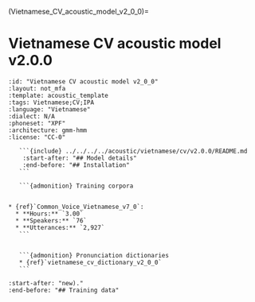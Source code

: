 
(Vietnamese_CV_acoustic_model_v2_0_0)=
# Vietnamese CV acoustic model v2.0.0

``````{acoustic} Vietnamese CV acoustic model v2.0.0
:id: "Vietnamese CV acoustic model v2_0_0"
:layout: not_mfa
:template: acoustic_template
:tags: Vietnamese;CV;IPA
:language: "Vietnamese"
:dialect: N/A
:phoneset: "XPF"
:architecture: gmm-hmm
:license: "CC-0"

   ```{include} ../../../../acoustic/vietnamese/cv/v2.0.0/README.md
    :start-after: "## Model details"
    :end-before: "## Installation"
   ```

   ```{admonition} Training corpora


* {ref}`Common_Voice_Vietnamese_v7_0`:
  * **Hours:** `3.00`
  * **Speakers:** `76`
  * **Utterances:** `2,927`
   ```


   ```{admonition} Pronunciation dictionaries
   * {ref}`vietnamese_cv_dictionary_v2_0_0`
   ```
``````

```{include} ../../../../acoustic/vietnamese/cv/v2.0.0/README.md
:start-after: "new)."
:end-before: "## Training data"
```
